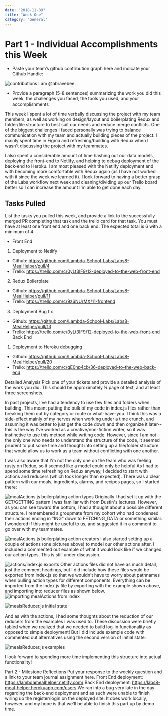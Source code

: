 ```yaml
---
date: "2018-11-09"
title: "Week One"
category: "General"
---
```


# Part 1 - Individual Accomplishments this Week
- Paste your team’s github contribution graph here and indicate your Github Handle:

![contributions](https://preview.ibb.co/jGg4Sq/07-contributions.png)
I am @abravebee.

- Provide a paragraph (5-8 sentences) summarizing the work you did this week, the challenges you faced, the tools you used, and your accomplishments

This week I spent a lot of time verbally discussing the project with my team members, as well as working on design/layout and boilerplating Redux and folder/file structure to best suit our needs and reduce merge conflicts. One of the biggest challenges I faced personally was trying to balance communication with my team and actually building pieces of the project. I mainly spent time in Figma and refreshing/building with Redux when I wasn't discussing the project with my teammates. 

I also spent a considerable amount of time hashing out our data models, deploying the front-end to Netlify, and helping to debug deployment of the back-end to Heroku. I am most pleased with the Netlify deployment and with becoming more comfortable with Redux again (as I have not worked with it since the week we learned it). I look forward to having a better grasp of the Labs workflow next week and cleaning/dividing up our Trello board better so I can increase the amount I'm able to get done each day.

## Tasks Pulled
List the tasks you pulled this week, and provide a link to the successfully merged PR completing that task and the trello card for that task.  You must have at least one front end and one back end. The expected total is 6 with a minimum of 4.

- Front End
1. Deployment to Netlify
  - Github: https://github.com/Lambda-School-Labs/Labs8-MealHelper/pull/4
  - Trello: https://trello.com/c/0yLt3IF9/12-deployed-to-the-web-front-end
2. Redux Boilerplate
  - Github: https://github.com/Lambda-School-Labs/Labs8-MealHelper/pull/11
  - Trello: https://trello.com/c/9z6NUrMX/11-frontend 
3. Deployment Bug fix
  - Github: https://github.com/Lambda-School-Labs/Labs8-MealHelper/pull/13
  - Trello: https://trello.com/c/0yLt3IF9/12-deployed-to-the-web-front-end
Back End
1. Deployment to Heroku debugging
  - Github: https://github.com/Lambda-School-Labs/Labs8-MealHelper/pull/20
  - Trello: https://trello.com/c/qE0np4cb/36-deployed-to-the-web-back-end

Detailed Analysis
Pick one of your tickets and provide a detailed analysis of the work you did.  This should be approximately ¼ page of text, and at least three screenshots.

In past projects, I've had a tendency to use few files and folders when building. This meant putting the bulk of my code in index.js files rather than breaking them out by category or route or what-have-you. I think this was a side-effect mainly of my nerves when working under a time crunch, and assuming it was better to just get the code down and then organize it later--this is the way I've worked as a creative/non-fiction writer, so it was instinctive to use this method while writing code. However, since I am not the only one who needs to understand the structure of the code, it seemed prudent to put some time and thought into setting up a file/folder structure that would allow us to work as a team without conflicting with one another.

I was also aware that I'm not the only one on the team who was feeling rusty on Redux, so it seemed like a model could only be helpful As I had to spend some time refreshing on Redux anyway, I decided to start with actions and reducers (which took longer than expected). There was a clear pattern with our meals, ingredients, alarms, and recipes pages, so I started there:

![mealActions.js boilerplating action types](https://preview.ibb.co/ixLdLA/01-meal-Actions.png)
Originally I had set it up with the GET/GETTING pattern I was familiar with from Dustin's lectures. However, as you can see toward the bottom, I had a thought about a possible different structure. I remembered a groupmate from my cohort who had condensed their actions ending in "ING" down to FETCHING_DATA or something similar. I wondered if this might be useful to us, and suggested it in a comment to go over with my teammates.

![mealActions.js boilerplating action creators](https://preview.ibb.co/cdT9Sq/02-meal-Actions2.png)
I also started setting up a couple of actions (one pictures above) to model our other actions after. I included a commented out example of what it would look like if we changed our action types. This is still under discussion.

![actions/index.js exports](https://image.ibb.co/gYDLYV/03-actions-index.png)
Other actions files did not have as much detail, just the comment headings, but I did include how these files would be exported from index.js so that we wouldn't have to worry about pathnames when pulling action types for different components. Everything can be imported from the index.js file by exporting with the example shown above, and importing into reducer files as shown below.
![importing mealActions from index](https://image.ibb.co/bQM7DV/04-meals-Reducer-imports.png)

![mealsReducer.js initial state](https://preview.ibb.co/kJXsfA/05-meals-Reducer-state.png)

And as with the actions, I had some thoughts about the reduction of our reducers from the examples I was used to. These discussion were briefly tabled when we realized that we needed to build log-in functionality as opposed to simple deployment! But I did include example code with commented out alternatives using the second version of initial state:

![mealsReducer.js examples](https://preview.ibb.co/bSuinq/06-meals-Reducer-code.png)

I look forward to spending more time implementing this structure into actual functionality!


Part 2 - Milestone Reflections
Put your response to the weekly question and a link to your team journal assignment here.
Front End deployment: https://lambdamealhelper.netlify.com/
Back End deployment: https://labs8-meal-helper.herokuapp.com/users
We ran into a bug very late in the day regarding the back-end deployment and as such were unable to finish wiring up the register/login on the deployed site. It does work locally, however, and my hope is that we'll be able to finish this part up by demo time.